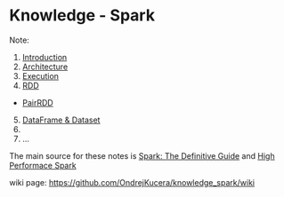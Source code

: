 # Knowledge - Spark

Note:

1) [Introduction](https://github.com/OndrejKucera/knowledge_spark/blob/master/Introduction.md)
2) [Architecture](https://github.com/OndrejKucera/knowledge_spark/blob/master/Architecture.md)
3) [Execution](https://github.com/OndrejKucera/knowledge_spark/blob/master/Execution.md)
4) [RDD](https://github.com/OndrejKucera/knowledge_spark/blob/master/RDD.md)
  - [PairRDD](https://github.com/OndrejKucera/knowledge_spark/blob/master/RDD.md#pair-rdds)
5) [DataFrame & Dataset]()
6)
7) ...

The main source for these notes is [Spark: The Definitive Guide](http://shop.oreilly.com/product/0636920034957.do) and [High Performace Spark]()

wiki page: https://github.com/OndrejKucera/knowledge_spark/wiki

